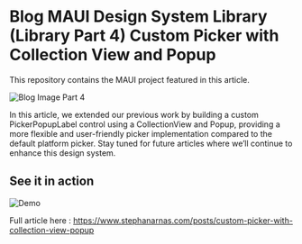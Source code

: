 # Blog MAUI Design System Library (Library Part 4) Custom Picker with Collection View and Popup

This repository contains the MAUI project featured in this article.

![Blog Image Part 4](https://www.stephanarnas.com/images/blog-04.jpg)

In this article, we extended our previous work by building a custom PickerPopupLabel control using a CollectionView and Popup, providing a more flexible and user-friendly picker implementation compared to the default platform picker. Stay tuned for future articles where we’ll continue to enhance this design system.

## See it in action

![Demo](https://www.stephanarnas.com/images/posts/2024-09-09/04.gif)

Full article here : 
https://www.stephanarnas.com/posts/custom-picker-with-collection-view-popup